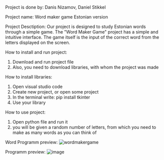 Project is done by:
Danis Nizamov, Daniel Stikkel

Project name:
Word maker game Estonian version

Project Desctiption:
Our project is designed to study
Estonian words through a simple game. The "Word Maker Game" project has a simple and intuitive interface.
The game itself is the input of the correct word from the letters displayed on the screen.

How to install and run project:
1. Download and run project file
2. Also, you need to download libraries, with whom the project was made

How to install libraries:

1. Open visual studio code
2. Create new project, or open some project
3. In the terminal write: pip install tkinter
4. Use your library

How to use project: 
1. Open python file and run it
2. you will be given a random number of letters, from which you need to make as many words as you can think of

Word Programm preview: ![wordmakergame](https://user-images.githubusercontent.com/131642172/233935102-5848e57a-b812-46b8-8bac-b8547aa5e9da.png)


Programm preview: ![image](https://user-images.githubusercontent.com/131642172/236808697-bab81834-d976-43e2-9819-e66caa38fa2c.png)
